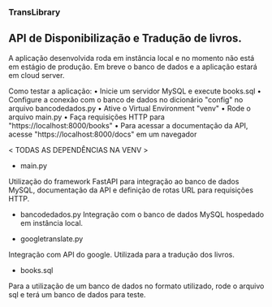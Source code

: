 ### TransLibrary

## API de Disponibilização e Tradução de livros.

A aplicação desenvolvida roda em instância local e no momento não está em estágio de produção. Em breve o banco de dados e a aplicação estará em cloud server.

Como testar a aplicação:
• Inicie um servidor MySQL e execute books.sql
• Configure a conexão com o banco de dados no dicionário "config" no arquivo bancodedados.py
• Ative o Virtual Environment "venv"
• Rode o arquivo main.py
• Faça requisições HTTP para "https://localhost:8000/books"
• Para acessar a documentação da API, acesse "https://localhost:8000/docs" em um navegador

< TODAS AS DEPENDÊNCIAS NA VENV >

- main.py

Utilização do framework FastAPI para integração ao banco de dados MySQL, documentação da API e definição de rotas URL para requisições HTTP.

- bancodedados.py
Integração com o banco de dados MySQL hospedado em instância local.

- googletranslate.py

Integração com API do google. Utilizada para a tradução dos livros.

- books.sql 

Para a utilização de um banco de dados no formato utilizado,
rode o arquivo sql e terá um banco de dados para teste.
